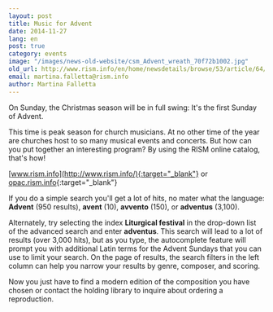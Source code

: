 ```yaml
---
layout: post
title: Music for Advent
date: 2014-11-27
lang: en
post: true
category: events
image: "/images/news-old-website/csm_Advent_wreath_70f72b1002.jpg"
old_url: http://www.rism.info/en/home/newsdetails/browse/53/article/64/music-for-advent.html
email: martina.falletta@rism.info
author: Martina Falletta
---
```


On Sunday, the Christmas season will be in full swing: It's the first Sunday of Advent.


This time is peak season for church musicians. At no other time of the year are churches host to so many musical events and concerts. But how can you put together an interesting program? By using the RISM online catalog, that's how!


[www.rism.info](http://www.rism.info/){:target="_blank"} or [opac.rism.info](http://opac.rism.info/){:target="_blank"}


If you do a simple search you'll get a lot of hits, no mater what the language: **Advent** (950 results), **avent** (10), **avvento** (150), or **adventus** (3,100).

Alternately, try selecting the index **Liturgical festival** in the drop-down list of the advanced search and enter **adventus**. This search will lead to a lot of results (over 3,000 hits), but as you type, the autocomplete feature will prompt you with additional Latin terms for the Advent Sundays that you can use to limit your search. On the page of results, the search filters in the left column can help you narrow your results by genre, composer, and scoring.


Now you just have to find a modern edition of the composition you have chosen or contact the holding library to inquire about ordering a reproduction.
